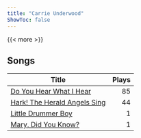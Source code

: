 ```yaml
---
title: "Carrie Underwood"
ShowToc: false
---
```


{{< more >}}

## Songs
Title | Plays 
----- | -----: 
[Do You Hear What I Hear](/songs/do-you-hear-what-i-hear) | 85
[Hark! The Herald Angels Sing](/songs/hark-the-herald-angels-sing) | 44
[Little Drummer Boy](/songs/little-drummer-boy) | 1
[Mary, Did You Know?](/songs/mary-did-you-know) | 1

